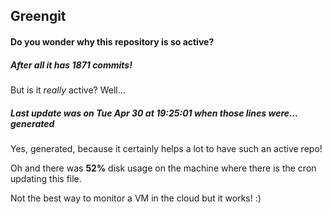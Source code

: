 ## Greengit

#### Do you wonder why this repository is so active?

##### After all it has 1871 commits!

But is it *really* active? Well...

##### Last update was on Tue Apr 30 at 19:25:01 when those lines were... generated

Yes, generated, because it certainly helps a lot to have such an active repo!

Oh and there was **52%** disk usage on the machine
where there is the cron updating this file.

Not the best way to monitor a VM in the cloud but it works! :)
